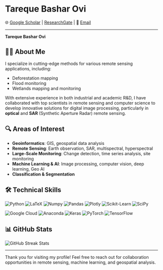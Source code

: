 # Tareque Bashar Ovi

🌐 [Google Scholar](https://scholar.google.com/citations?user=amnpQ4YAAAAJ&hl=en) | [ResearchGate](https://www.researchgate.net/profile/Tareque-Ovi) | 📧 [Email](ovitareque@gmail.com) 

---

**Tareque Bashar Ovi** 

## 🧑‍💼 About Me
I specialize in cutting-edge methods for various remote sensing applications, including:

- Deforestation mapping
- Flood monitoring
- Wetlands mapping and monitoring

With extensive experience in both industrial and academic R&D, I have collaborated with top scientists in remote sensing and computer science to develop innovative solutions for digital image processing, particularly in **optical** and **SAR** (Synthetic Aperture Radar) remote sensing.

## 🔍 Areas of Interest
- **Geoinformatics**: GIS, geospatial data analysis
- **Remote Sensing**: Earth observation, SAR, multispectral, hyperspectral
- **Large-Scale Monitoring**: Change detection, time series analysis, site monitoring
- **Machine Learning & AI**: Image processing, computer vision, deep learning, Geo AI
- **Classification & Segmentation**

## 🛠️ Technical Skills
![Python](https://img.shields.io/badge/Python-blue) ![LaTeX](https://img.shields.io/badge/LaTeX-green) ![Numpy](https://img.shields.io/badge/NumPy-blue) ![Pandas](https://img.shields.io/badge/Pandas-purple) ![Plotly](https://img.shields.io/badge/Plotly-orange) ![Scikit-Learn](https://img.shields.io/badge/Scikit--Learn-yellow) ![SciPy](https://img.shields.io/badge/SciPy-blue)

![Google Cloud](https://img.shields.io/badge/Google%20Cloud-gray) ![Anaconda](https://img.shields.io/badge/Anaconda-green) ![Keras](https://img.shields.io/badge/Keras-red) ![PyTorch](https://img.shields.io/badge/PyTorch-orange) ![TensorFlow](https://img.shields.io/badge/TensorFlow-blue)

## 📊 GitHub Stats
![GitHub Streak Stats](https://streak-stats.demolab.com/?user=username)

---

Thank you for visiting my profile! Feel free to reach out for collaboration opportunities in remote sensing, machine learning, and geospatial analysis.

